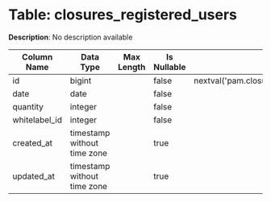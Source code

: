 # Table: closures_registered_users

**Description**: No description available

| Column Name | Data Type | Max Length | Is Nullable | Default | Primary Key | Foreign Key |
|-------------|-----------|------------|-------------|---------|-------------|-------------|
| id | bigint |  | false | nextval('pam.closures_registered_users_id_seq'::regclass) | closures_registered_users | closures_registered_users |
| date | date |  | false |  |  |  |
| quantity | integer |  | false |  |  |  |
| whitelabel_id | integer |  | false |  | closures_registered_users | whitelabels |
| created_at | timestamp without time zone |  | true |  |  |  |
| updated_at | timestamp without time zone |  | true |  |  |  |
